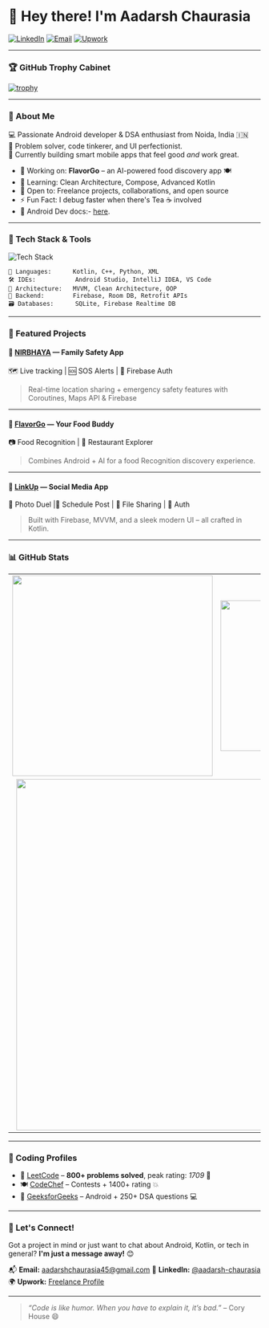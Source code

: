 
# 👋 Hey there! I'm Aadarsh Chaurasia  

[![LinkedIn](https://img.shields.io/badge/LinkedIn-0077B5?logo=linkedin&logoColor=white)](https://www.linkedin.com/in/aadarsh-chaurasia-876588231)
[![Email](https://img.shields.io/badge/Email-D14836?logo=gmail&logoColor=white)](mailto:aadarshchaurasia45@gmail.com)
[![Upwork](https://img.shields.io/badge/Upwork-6FDA44?style=flat&logo=Upwork&logoColor=white)](https://www.upwork.com/freelancers/~01b2c3d4e5f6a7b8c9d0)

---
### 🏆 GitHub Trophy Cabinet  
[![trophy](https://github-profile-trophy.vercel.app/?username=Aadarsh45&theme=radical&margin-w=15&no-bg=true&no-frame=true)](https://github.com/ryo-ma/github-profile-trophy)

---

### 🚀 About Me  
💻 Passionate Android developer & DSA enthusiast from Noida, India 🇮🇳  
🧠 Problem solver, code tinkerer, and UI perfectionist.  
📱 Currently building smart mobile apps that feel good *and* work great.  

- 🔭 Working on: **FlavorGo** – an AI-powered food discovery app 🍽️  
- 🌱 Learning: Clean Architecture, Compose, Advanced Kotlin  
- 🤝 Open to: Freelance projects, collaborations, and open source  
- ⚡ Fun Fact: I debug faster when there's Tea ☕ involved
- 📄 Android Dev docs:- [here](https://docs.google.com/document/d/1leqB3YfNc8atV5p6F3w8CH4FyQ8mPmADOtkeeeWZsMg/edit?usp=sharing).


---



### 🧰 Tech Stack & Tools  

![Tech Stack](https://skillicons.dev/icons?i=kotlin,cpp,py,androidstudio,git,github,vscode,gradle,firebase,idea,sqlite)

```text
💬 Languages:      Kotlin, C++, Python, XML  
🛠️ IDEs:           Android Studio, IntelliJ IDEA, VS Code  
📐 Architecture:   MVVM, Clean Architecture, OOP  
📡 Backend:        Firebase, Room DB, Retrofit APIs  
🗃️ Databases:      SQLite, Firebase Realtime DB  
````

---

### 📱 Featured Projects

#### 🔐 [NIRBHAYA](https://github.com/Aadarsh45/Nirbhaya) — Family Safety App

🗺️ Live tracking | 🆘 SOS Alerts | 🔐 Firebase Auth

> Real-time location sharing + emergency safety features with Coroutines, Maps API & Firebase

---

#### 🍱 [FlavorGo](https://github.com/Aadarsh45/FlavorGo) — Your  Food Buddy

 📷 Food Recognition | 📍 Restaurant Explorer

> Combines Android + AI for a food Recognition discovery experience.

---

#### 🔗 [LinkUp](https://github.com/Aadarsh45/LinkUp) — Social Media App

📸 Photo Duel |📸 Schedule Post | 📁 File Sharing | 🔐 Auth

> Built with Firebase, MVVM, and a sleek modern UI – all crafted in Kotlin.

---

### 📊 GitHub Stats

<div align="center">

<table>
  <tr>
    <td>
      <img src="https://github-readme-stats.vercel.app/api?username=Aadarsh45&show_icons=true&theme=radical&hide_border=true&border_radius=10" width="400" />
    </td>
    <td>
      <img src="https://github-readme-stats.vercel.app/api/top-langs/?username=Aadarsh45&layout=compact&theme=radical&hide_border=true" width="300" />
    </td>
  </tr>
  <tr>
    <td colspan="2" align="center">
      <img src="https://github-readme-streak-stats.herokuapp.com/?user=Aadarsh45&theme=radical&hide_border=true" width="700"/>
    </td>
  </tr>
</table>

</div>


---

### 🧠 Coding Profiles

* 🧩 [LeetCode](https://leetcode.com/Aadarsh_001/) – **800+ problems solved**, peak rating: *1709* 🧠
* 🍽️ [CodeChef](https://www.codechef.com/users/aadarsh_01/) – Contests + 1400+ rating 💥
* 💚 [GeeksforGeeks](https://auth.geeksforgeeks.org/user/aadarshchaurasia45/) – Android + 250+ DSA questions 💻

---

### 🙌 Let's Connect!

Got a project in mind or just want to chat about Android, Kotlin, or tech in general?
**I'm just a message away!** 😊

📬 **Email:** [aadarshchaurasia45@gmail.com](mailto:aadarshchaurasia45@gmail.com)
🔗 **LinkedIn:** [@aadarsh-chaurasia](https://www.linkedin.com/in/aadarsh-chaurasia-876588231)
🌍 **Upwork:** [Freelance Profile](https://www.upwork.com/freelancers/~01b2c3d4e5f6a7b8c9d0)

---

> *“Code is like humor. When you have to explain it, it’s bad.”* – Cory House 😄



